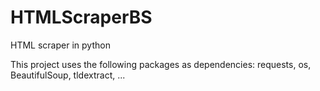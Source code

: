# HTMLScraperBS
HTML scraper in python

This project uses the following packages as dependencies:
requests, os, BeautifulSoup, tldextract, ...